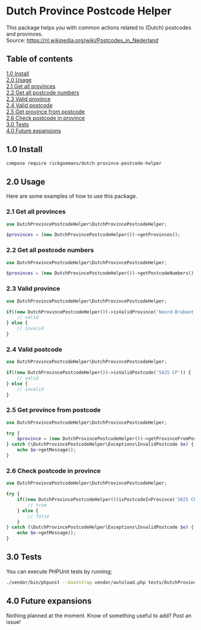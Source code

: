 # Dutch Province Postcode Helper
This package helps you with common actions related to (Dutch) postcodes and provinces.  
Source: https://nl.wikipedia.org/wiki/Postcodes_in_Nederland

## Table of contents
[1.0 Install](#10-install)  
[2.0 Usage](#20-usage)  
[2.1 Get all provinces](#21-get-all-provinces)  
[2.2 Get all postcode numbers](#22-get-all-postcode-numbers)  
[2.3 Valid province](#23-valid-province)  
[2.4 Valid postcode](#24-valid-postcode)  
[2.5 Get province from postcode](#25-get-province-from-postcode)  
[2.6 Check postcode in province](#26-check-postcode-in-province)  
[3.0 Tests](#30-tests)  
[4.0 Future expansions](#40-future-expansions)

## 1.0 Install
```bash
compose require rickgoemans/dutch-province-postcode-helper
```

## 2.0 Usage
Here are some examples of how to use this package.

### 2.1 Get all provinces
```php
use DutchProvincePostcodeHelper\DutchProvincePostcodeHelper;

$provinces = (new DutchProvincePostcodeHelper())->getProvinces();
```

### 2.2 Get all postcode numbers
```php
use DutchProvincePostcodeHelper\DutchProvincePostcodeHelper;

$provinces = (new DutchProvincePostcodeHelper())->getPostcodeNumbers();
```

### 2.3 Valid province
```php
use DutchProvincePostcodeHelper\DutchProvincePostcodeHelper;

if((new DutchProvincePostcodeHelper())->isValidProvince('Noord-Brabant')) {
    // valid 
} else {
    // invalid
}
```

### 2.4 Valid postcode
```php
use DutchProvincePostcodeHelper\DutchProvincePostcodeHelper;

if((new DutchProvincePostcodeHelper())->isValidPostcode('5825 CP')) {
    // valid 
} else {
    // invalid
}
```

### 2.5 Get province from postcode
```php
use DutchProvincePostcodeHelper\DutchProvincePostcodeHelper;

try {
    $province = (new DutchProvincePostcodeHelper())->getProvinceFromPostcode('5825 CP'));
} catch (\DutchProvincePostcodeHelper\Exceptions\InvalidPostcode $e) {
    echo $e->getMessage();
}
```

### 2.6 Check postcode in province

```php
use DutchProvincePostcodeHelper\DutchProvincePostcodeHelper;

try {
    if((new DutchProvincePostcodeHelper())isPostcodeInProvince('5825 CP', 'Noord-Brabant'))) {
        // true
    } else {
        // false
    }
} catch (\DutchProvincePostcodeHelper\Exceptions\InvalidPostcode $e) {
    echo $e->getMessage();
}
```
## 3.0 Tests
You can execute PHPUnit tests by running;

```bash
./vendor/bin/phpunit --bootstrap vendor/autoload.php tests/DutchProvincePostcodeHelperTest.php
```

## 4.0 Future expansions
Nothing planned at the moment. Know of something useful to add? Post an issue!

